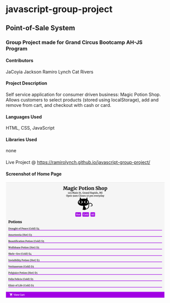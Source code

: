 # javascript-group-project

## Point-of-Sale System
### Group Project made for Grand Circus Bootcamp AH-JS Program

#### Contributors
JaCoyia Jackson
Ramiro Lynch
Cat Rivers

#### Project Description
Self service application for consumer driven business: Magic Potion Shop. Allows customers to select products (stored using localStorage), add and remove from cart, and checkout with cash or card.

#### Languages Used
HTML, CSS, JavaScript

#### Libraries Used
none

####
Live Project @ https://ramirolynch.github.io/javascript-group-project/

#### Screenshot of Home Page
![alt text](/assets/point_of_sale.png)


